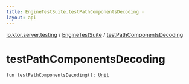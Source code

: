 ```yaml
---
title: EngineTestSuite.testPathComponentsDecoding - 
layout: api
---
```


<div class='api-docs-breadcrumbs'><a href="../index.html">io.ktor.server.testing</a> / <a href="index.html">EngineTestSuite</a> / <a href="./test-path-components-decoding.html">testPathComponentsDecoding</a></div>

# testPathComponentsDecoding

<div class="signature"><code><span class="keyword">fun </span><span class="identifier">testPathComponentsDecoding</span><span class="symbol">(</span><span class="symbol">)</span><span class="symbol">: </span><a href="https://kotlinlang.org/api/latest/jvm/stdlib/kotlin/-unit/index.html"><span class="identifier">Unit</span></a></code></div>

